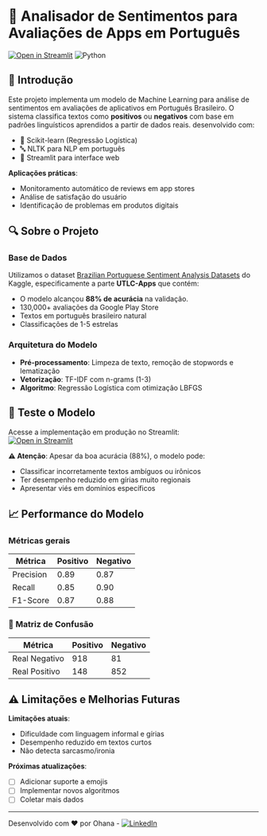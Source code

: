 # 📱 Analisador de Sentimentos para Avaliações de Apps em Português
[![Open in Streamlit](https://static.streamlit.io/badges/streamlit_badge_black_white.svg)](https://seu-app.streamlit.app)
![Python](https://img.shields.io/badge/Python-3.8%2B-blue)

## 📌 Introdução

Este projeto implementa um modelo de Machine Learning para análise de sentimentos em avaliações de aplicativos em Português Brasileiro. O sistema classifica textos como **positivos** ou **negativos** com base em padrões linguísticos aprendidos a partir de dados reais. desenvolvido com:

- 🧠 Scikit-learn (Regressão Logística)
- 🔤 NLTK para NLP em português
- 🚀 Streamlit para interface web
  
**Aplicações práticas**:
- Monitoramento automático de reviews em app stores
- Análise de satisfação do usuário
- Identificação de problemas em produtos digitais

## 🔍 Sobre o Projeto

### Base de Dados
Utilizamos o dataset [Brazilian Portuguese Sentiment Analysis Datasets](https://www.kaggle.com/datasets/fredericods/ptbr-sentiment-analysis-datasets) do Kaggle, especificamente a parte **UTLC-Apps** que contém:

- O modelo alcançou **88% de acurácia** na validação.
- 130,000+ avaliações da Google Play Store
- Textos em português brasileiro natural
- Classificações de 1-5 estrelas

### Arquitetura do Modelo
- **Pré-processamento**: Limpeza de texto, remoção de stopwords e lematização
- **Vetorização**: TF-IDF com n-grams (1-3)
- **Algoritmo**: Regressão Logística com otimização LBFGS

## 🚀 Teste o Modelo

Acesse a implementação em produção no Streamlit:  
[![Open in Streamlit](https://static.streamlit.io/badges/streamlit_badge_black_white.svg)](https://share.streamlit.com/seu-usuario/sentiment-analysis-app/main/app.py)

**⚠️ Atenção**: Apesar da boa acurácia (88%), o modelo pode:

- Classificar incorretamente textos ambíguos ou irônicos
- Ter desempenho reduzido em gírias muito regionais
- Apresentar viés em domínios específicos

## 📈 Performance do Modelo

### Métricas gerais
| Métrica       | Positivo | Negativo |
|---------------|----------|----------|
| Precision     | 0.89     | 0.87     |
| Recall        | 0.85     | 0.90     |
| F1-Score      | 0.87     | 0.88     |

### 📌 Matriz de Confusão

| Métrica       | Positivo | Negativo |
|---------------|----------|----------|
Real Negativo   | 918      |  81      |
Real Positivo   | 148      | 852      |

## ⚠️ Limitações e Melhorias Futuras

**Limitações atuais**:
- Dificuldade com linguagem informal e gírias
- Desempenho reduzido em textos curtos
- Não detecta sarcasmo/ironia

**Próximas atualizações**:
- [ ] Adicionar suporte a emojis
- [ ] Implementar novos algoritmos 
- [ ] Coletar mais dados

---
Desenvolvido com ❤️ por Ohana - [![LinkedIn](https://img.shields.io/badge/LinkedIn-0077B5?style=flat&logo=linkedin&logoColor=white)](https://github.com/Ohanacam)
